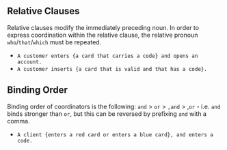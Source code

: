 ## Relative Clauses

Relative clauses modify the immediately preceding noun. In order to express coordination within the relative clause, the relative pronoun `who`/`that`/`which` must be repeated.

* `A customer enters {a card that carries a code} and opens an account. `
* `A customer inserts {a card that is valid and that has a code}.
`
## Binding Order

Binding order of coordinators is the following: `and` > `or` > `,and` > ,`or`  - i.e. `and` binds stronger than `or`, but this can be reversed by prefixing `and` with a comma.

* `A client {enters a red card or enters a blue card}, and enters a code.`
